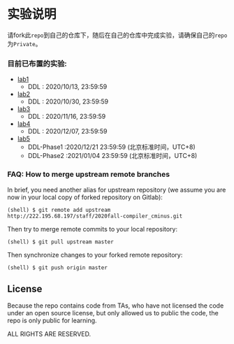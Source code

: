 # 实验说明
请fork此`repo`到自己的仓库下，随后在自己的仓库中完成实验，请确保自己的`repo`为`Private`。

### 目前已布置的实验:
*   [lab1](./Documentations/lab1/README.md)
    *   DDL : 2020/10/13, 23:59:59
*   [lab2](./Documentations/lab2/README.md)
    *   DDL : 2020/10/30, 23:59:59
*   [lab3](./Documentations/lab3/README.md)
    *   DDL : 2020/11/16, 23:59:59
*   [lab4](./Documentations/lab4/README.md)
    *   DDL : 2020/12/07, 23:59:59
*   [lab5](./Documentations/lab5/README.md)
    *   DDL-Phase1 :2020/12/21 23:59:59 (北京标准时间，UTC+8)
    *   DDL-Phase2 :2021/01/04 23:59:59 (北京标准时间，UTC+8)
### FAQ: How to merge upstream remote branches
In brief, you need another alias for upstream repository (we assume you are now in your local copy of forked repository on Gitlab):
```
(shell) $ git remote add upstream http://222.195.68.197/staff/2020fall-compiler_cminus.git
```
Then try to merge remote commits to your local repository:
```
(shell) $ git pull upstream master
```
Then synchronize changes to your forked remote repository:
```
(shell) $ git push origin master
```

## License

Because the repo contains code from TAs,
who have not licensed the code under an open source license,
but only allowed us to public the code,
the repo is only public for learning.

ALL RIGHTS ARE RESERVED.
